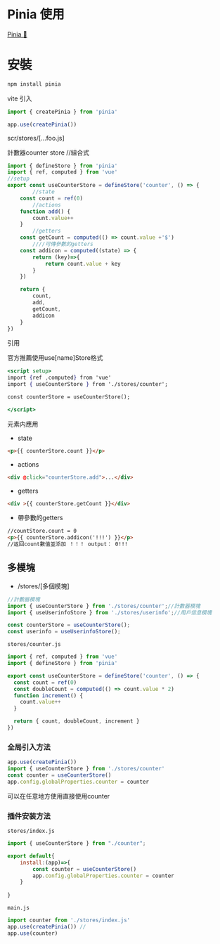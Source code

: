 # Pinia 使用

[Pinia 🍍](https://pinia.vuejs.org/zh/)

# 安裝

```jsx
npm install pinia
```

vite 引入

```jsx
import { createPinia } from 'pinia'

app.use(createPinia())
```

scr/stores/[…foo.js]

計數器counter store //組合式

```jsx
import { defineStore } from 'pinia'
import { ref, computed } from 'vue'
//setup
export const useCounterStore = defineStore('counter', () => {
		//state
    const count = ref(0)
		//actions
    function add() {
        count.value++
    }
		//getters
    const getCount = computed(() => count.value +'$')
		////可傳參數的getters
    const addicon = computed((state) => {
        return (key)=>{
            return count.value + key
        }
    })

    return {
        count,
        add,
        getCount,
        addicon
    }
})
```

引用

官方推薦使用use[name]Store格式

```jsx
<script setup>
import {ref ,computed} from 'vue'
import { useCounterStore } from './stores/counter';

const counterStore = useCounterStore();

</script>
```

元素内應用

- state

```html
<p>{{ counterStore.count }}</p>
```

- actions

```html
<div @click="counterStore.add">...</div>
```

- getters

```html
<div >{{ counterStore.getCount }}</div>
```

- 帶參數的getters

```html
//countStore.count = 0 
<p>{{ counterStore.addicon('!!!') }}</p>
//返回count數值並添加 ！！！ output： 0!!!
```

## 多模塊

- /stores/[多個模塊]

```jsx
//計數器模塊
import { useCounterStore } from './stores/counter';//計數器模塊
import { useUserinfoStore } from './stores/userinfo';//用戶信息模塊

const counterStore = useCounterStore();
const userinfo = useUserinfoStore();
```

`stores/counter.js`

```jsx
import { ref, computed } from 'vue'
import { defineStore } from 'pinia'

export const useCounterStore = defineStore('counter', () => {
  const count = ref(0)
  const doubleCount = computed(() => count.value * 2)
  function increment() {
    count.value++
  }

  return { count, doubleCount, increment }
})
```

### 全局引入方法

```jsx
app.use(createPinia())
import { useCounterStore } from './stores/counter'
const counter = useCounterStore()
app.config.globalProperties.counter = counter
```

可以在任意地方使用直接使用counter

### 插件安装方法

`stores/index.js`

```jsx
import { useCounterStore } from "./counter";

export default{
    install:(app)=>{
        const counter = useCounterStore()
        app.config.globalProperties.counter = counter
    }
    
}
```

`main.js`

```jsx
import counter from './stores/index.js'
app.use(createPinia()) // 
app.use(counter)
```